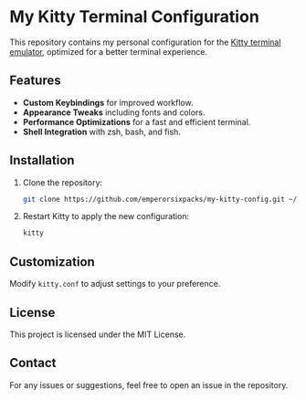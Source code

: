 # My Kitty Terminal Configuration

This repository contains my personal configuration for the [Kitty terminal emulator](https://sw.kovidgoyal.net/kitty/), optimized for a better terminal experience.

## Features

- **Custom Keybindings** for improved workflow.
- **Appearance Tweaks** including fonts and colors.
- **Performance Optimizations** for a fast and efficient terminal.
- **Shell Integration** with zsh, bash, and fish.

## Installation

1. Clone the repository:
   ```sh
   git clone https://github.com/emperorsixpacks/my-kitty-config.git ~/.config/kitty
   ```
2. Restart Kitty to apply the new configuration:
   ```sh
   kitty
   ```

## Customization
Modify `kitty.conf` to adjust settings to your preference.

## License
This project is licensed under the MIT License.

## Contact
For any issues or suggestions, feel free to open an issue in the repository.


